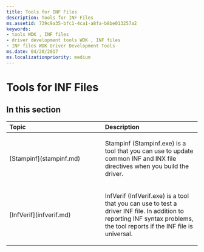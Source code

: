 ```yaml
---
title: Tools for INF Files
description: Tools for INF Files
ms.assetid: 739c9a35-bfc1-4ca1-a8fa-b8be013257a2
keywords:
- tools WDK , INF files
- driver development tools WDK , INF files
- INF files WDK Driver Development Tools
ms.date: 04/20/2017
ms.localizationpriority: medium
---
```


# Tools for INF Files


## <span id="ddk_tools_for_inf_files_tools"></span><span id="DDK_TOOLS_FOR_INF_FILES_TOOLS"></span>


## <span id="in_this_section"></span>In this section


<table>
<colgroup>
<col width="50%" />
<col width="50%" />
</colgroup>
<thead>
<tr class="header">
<th align="left">Topic</th>
<th align="left">Description</th>
</tr>
</thead>
<tbody>
<tr class="odd">
<td align="left"><p>[Stampinf](stampinf.md)</p></td>
<td align="left"><p>Stampinf (Stampinf.exe) is a tool that you can use to update common INF and INX file directives when you build the driver.</p></td>
</tr>
<tr class="even">
<td align="left"><p>[InfVerif](infverif.md)</p></td>
<td align="left"><p>InfVerif (InfVerif.exe) is a tool that you can use to test a driver INF file. In addition to reporting INF syntax problems, the tool reports if the INF file is universal.</p></td>
</tr>
</tbody>
</table>

 

 

 





